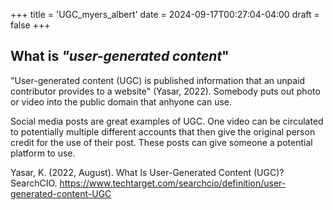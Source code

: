 +++
title = 'UGC_myers_albert'
date = 2024-09-17T00:27:04-04:00
draft = false
+++
## **What is** *"user-generated content*"
"User-generated content (UGC) is published information that an unpaid contributor provides to a website" (Yasar, 2022). Somebody puts out photo or video into the public domain that anhyone can use.

Social media posts are great examples of UGC. One video can be circulated to potentially multiple different accounts that then give the original person credit for the use of their post. These posts can give someone a potential platform to use.

Yasar, K. (2022, August). What Is User-Generated Content (UGC)? SearchCIO. https://www.techtarget.com/searchcio/definition/user-generated-content-UGC

‌